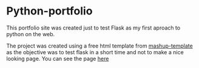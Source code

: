 # Python-portfolio

This portfolio site was created just to test Flask as my first aproach to python on the web. 

The project was created using a free html template from [mashup-template](http://www.mashup-template.com/templates.html) as the objective was to test flask in a short time and not to make a nice looking page. You can see the page [here](http://macaridev.pythonanywhere.com)
